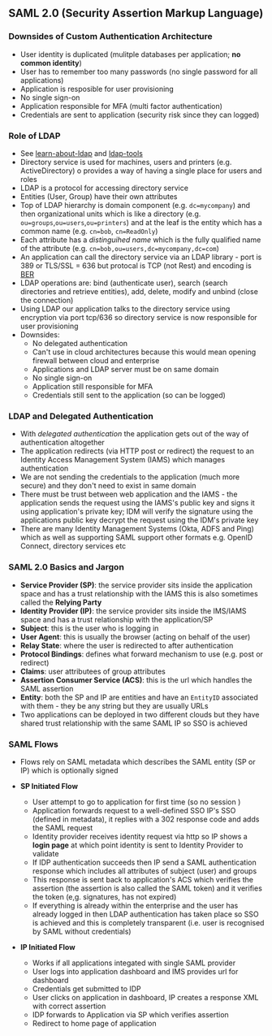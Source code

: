 ## SAML 2.0 (Security Assertion Markup Language)

### Downsides of Custom Authentication Architecture

- User identity is duplicated (mulitple databases per application; **no common identity**)
- User has to remember too many passwords (no single password for all applications)
- Application is resposible for user provisioning
- No single sign-on
- Application responsible for MFA (multi factor authentication)
- Credentials are sent to application (security risk since they can logged)

### Role of LDAP
- See [learn-about-ldap](https://ldap.com/learn-about-ldap/) and [ldap-tools](https://ldap.com/ldap-tools/)
- Directory service is used for machines, users and printers (e.g. ActiveDirectory) o provides a way of having a single place for users and roles
- LDAP is a protocol for accessing directory service
- Entities (User, Group) have their own attributes
- Top of LDAP hierarchy is domain component (e.g. `dc=mycompany`) and then organizational units which is like a directory (e.g. `ou=groups`,`ou=users`,`ou=printers`) and at the leaf is the entity which has a common name (e.g. `cn=bob`, `cn=ReadOnly`)
- Each attribute has a *distinguihed name* which is the fully qualified name of the attribute (e.g. `cn=bob,ou=users,dc=mycompany,dc=com`)
- An application can call the directory service via an LDAP library - port is 389 or TLS/SSL = 636 but protocal is TCP (not Rest) and encoding is [BER](https://en.wikipedia.org/wiki/X.690#BER_encoding)
- LDAP operations are: bind (authenticate user), search (search directories and retrieve entities), add, delete, modify and unbind (close the connection)
- Using LDAP our application talks to the directory service using encryption via port tcp/636 so directory service is now responsible for user provisioning
- Downsides: 
  - No delegated authentication
  - Can't use in cloud architectures because this would mean opening firewall between cloud and enterprise
  - Applications and LDAP server must be on same domain
  - No single sign-on
  - Application still responsible for MFA
  - Credentials still sent to the application (so can be logged)

### LDAP and Delegated Authentication
- With *delegated authentication* the application gets out of the way of authentication altogether
- The application redirects (via HTTP post or redirect) the request to an Identity Access Management System (IAMS) which manages authentication
- We are not sending the credentials to the application (much more secure) and they don't need to exist in same domain
- There must be trust between web application and the IAMS - the application sends the request using the IAMS's public key and signs it using application's private key; IDM will verify the signature using the applications public key decrypt the request using the IDM's private key
- There are many Identity Management Systems (Okta, ADFS and Ping) which as well as supporting SAML support other formats e.g. OpenID Connect, directory services etc

### SAML 2.0 Basics and Jargon
- **Service Provider (SP)**: the service provider sits inside the application space and has a trust relationship with the IAMS this is also sometimes called the **Relying Party**
- **Identity Provider (IP)**: the service provider sits inside the IMS/IAMS space and has a trust relationship with the application/SP
- **Subject**: this is the user who is logging in
- **User Agent**: this is usually the browser (acting on behalf of the user)
- **Relay State**: where the user is redirected to after authentication
- **Protocol Bindings**: defines what forward mechanism to use (e.g. post or redirect)
- **Claims**: user attributees of group attributes
- **Assertion Consumer Service (ACS)**: this is the url which handles the SAML assertion 
- **Entity**: both the SP and IP are entities and have an `EntityID` associated with them - they be any string but they are usually URLs
- Two applications can be deployed in two different clouds but they have shared trust relationship with the same SAML IP so SSO is achieved


### SAML Flows
- Flows rely on SAML metadata which describes the SAML entity (SP or IP) which is optionally signed

- **SP Initiated Flow**
  - User attempt to go to application for first time (so no session ) 
  - Application forwards request to a well-defined SSO IP's SSO (defined in metadata), it replies with a 302 response code and adds the SAML request 
  - Identity provider receives identity request via http so IP shows a **login page** at which point identity is sent to Identity Provider to validate
  - If IDP authentication succeeds then IP send a SAML authentication response which includes all attributes of subject (user) and groups
  - This response is sent back to application's ACS which verifies the assertion (the assertion is also called the SAML token) and it verifies the token (e,g. signatures, has not expired)
  - If everything is already within the enterprise and the user has already logged in then LDAP authentication has taken place so SSO is achieved and this is completely transparent (i.e. user is recognised by SAML without credentials)

- **IP Initiated Flow**
  - Works if all applications integated with single SAML provider
  - User logs into application dashboard and IMS provides url for dashboard
  - Credentials get submitted to IDP 
  - User clicks on application in dashboard, IP creates a response XML with correct assertion
  - IDP forwards to Application via SP which verifies assertion
  - Redirect to home page of application
